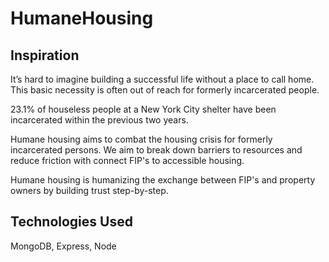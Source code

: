 # HumaneHousing

## Inspiration

It’s hard to imagine building a successful life without a place to call home. This basic necessity is often out of reach for formerly incarcerated people.

23.1% of houseless people at a New York City shelter have been incarcerated within the previous two years.

Humane housing aims to combat the housing crisis for formerly incarcerated persons. We aim to break down barriers to resources and reduce friction with connect FIP's to accessible housing.

Humane housing is humanizing the exchange between FIP's and property owners by building trust step-by-step.

## Technologies Used

MongoDB, Express, Node